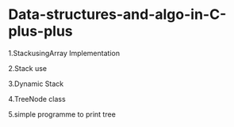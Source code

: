 # Data-structures-and-algo-in-C-plus-plus

1.StackusingArray Implementation


2.Stack use


3.Dynamic Stack


4.TreeNode class

5.simple programme to print tree
